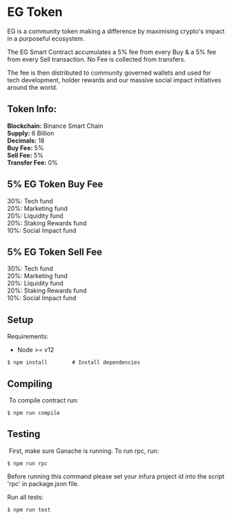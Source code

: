 # EG Token
EG is a community token making a difference by maximising crypto's impact in a purposeful ecosystem. <p>
The EG Smart Contract accumulates a 5% fee from every Buy & a 5% fee from every Sell transaction. No Fee is collected from transfers.<p>
The fee is then distributed to community governed wallets and used for tech development, holder rewards and our massive social impact initiatives around the world.


## Token Info:
<b>Blockchain:</b> Binance Smart Chain</br>
<b>Supply:</b> 6 Billion</br>
<b>Decimals:</b> 18</br>
<b>Buy Fee:</b> 5%</br>
<b>Sell Fee:</b> 5%</br>
<b>Transfer Fee:</b> 0%</br>

## 5% EG Token Buy Fee
30%: Tech fund </br>
20%: Marketing fund </br>
20%: Liquidity fund </br>
20%: Staking Rewards fund </br>
10%: Social Impact fund</br>

## 5% EG Token Sell Fee</br>
30%: Tech fund </br>
20%: Marketing fund </br>
20%: Liquidity fund</br>
20%: Staking Rewards fund</br>
10%: Social Impact fund</br>

## Setup

Requirements:
​
- Node >= v12

```
$ npm install        # Install dependencies
```

## Compiling
​
To compile contract run:
​
```
$ npm run compile
```

## Testing
​
First, make sure Ganache is running. To run rpc, run:

```
$ npm run rpc
```
Before running this command please set your infura project id into the script 'rpc' in package.json file.​

Run all tests:
​
```
$ npm run test
```
